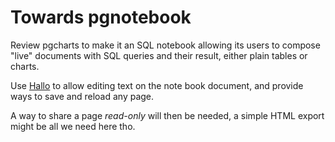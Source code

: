 # Towards pgnotebook

Review pgcharts to make it an SQL notebook allowing its users to compose
"live" documents with SQL queries and their result, either plain tables or
charts.

Use [Hallo](http://hallojs.org/demo/markdown/) to allow editing text on the
note book document, and provide ways to save and reload any page.

A way to share a page *read-only* will then be needed, a simple HTML export
might be all we need here tho.
